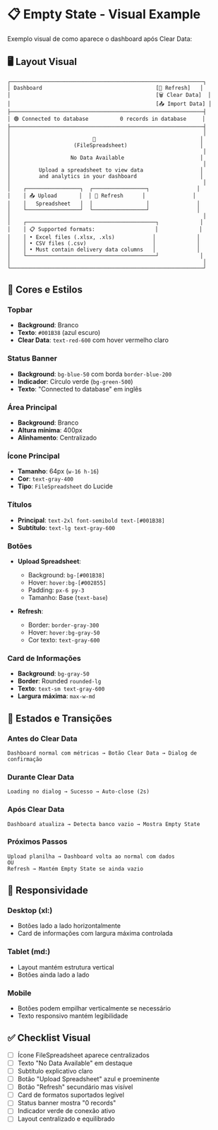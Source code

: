 # 📋 Empty State - Visual Example

Exemplo visual de como aparece o dashboard após Clear Data:

## 🖥️ Layout Visual

```
┌─────────────────────────────────────────────────────────────┐
│ Dashboard                                    [🔄 Refresh]   │
│                                              [🗑️ Clear Data]  │
│                                              [📤 Import Data] │
├─────────────────────────────────────────────────────────────┤
│ 🟢 Connected to database          0 records in database     │
├─────────────────────────────────────────────────────────────┤
│                                                             │
│                          📄                                 │
│                    (FileSpreadsheet)                       │
│                                                             │
│                   No Data Available                        │
│                                                             │
│         Upload a spreadsheet to view data                  │
│         and analytics in your dashboard                    │
│                                                             │
│    ┌─────────────────┐  ┌─────────────────┐               │
│    │ 📤 Upload       │  │ 🔄 Refresh      │               │
│    │   Spreadsheet   │  │                 │               │
│    └─────────────────┘  └─────────────────┘               │
│                                                             │
│    ┌─────────────────────────────────────────┐             │
│    │ 📋 Supported formats:                   │             │
│    │ • Excel files (.xlsx, .xls)            │             │
│    │ • CSV files (.csv)                     │             │
│    │ • Must contain delivery data columns   │             │
│    └─────────────────────────────────────────┘             │
│                                                             │
└─────────────────────────────────────────────────────────────┘
```

## 🎨 Cores e Estilos

### Topbar
- **Background**: Branco
- **Texto**: `#001B38` (azul escuro)
- **Clear Data**: `text-red-600` com hover vermelho claro

### Status Banner
- **Background**: `bg-blue-50` com borda `border-blue-200`
- **Indicador**: Círculo verde (`bg-green-500`)
- **Texto**: "Connected to database" em inglês

### Área Principal
- **Background**: Branco
- **Altura mínima**: 400px
- **Alinhamento**: Centralizado

### Ícone Principal
- **Tamanho**: 64px (`w-16 h-16`)
- **Cor**: `text-gray-400`
- **Tipo**: `FileSpreadsheet` do Lucide

### Títulos
- **Principal**: `text-2xl font-semibold text-[#001B38]`
- **Subtítulo**: `text-lg text-gray-600`

### Botões
- **Upload Spreadsheet**: 
  - Background: `bg-[#001B38]` 
  - Hover: `hover:bg-[#002855]`
  - Padding: `px-6 py-3`
  - Tamanho: Base (`text-base`)

- **Refresh**:
  - Border: `border-gray-300`
  - Hover: `hover:bg-gray-50`
  - Cor texto: `text-gray-600`

### Card de Informações
- **Background**: `bg-gray-50`
- **Border**: Rounded `rounded-lg`
- **Texto**: `text-sm text-gray-600`
- **Largura máxima**: `max-w-md`

## 🔄 Estados e Transições

### Antes do Clear Data
```
Dashboard normal com métricas → Botão Clear Data → Dialog de confirmação
```

### Durante Clear Data
```
Loading no dialog → Sucesso → Auto-close (2s)
```

### Após Clear Data
```
Dashboard atualiza → Detecta banco vazio → Mostra Empty State
```

### Próximos Passos
```
Upload planilha → Dashboard volta ao normal com dados
OU
Refresh → Mantém Empty State se ainda vazio
```

## 📱 Responsividade

### Desktop (xl:)
- Botões lado a lado horizontalmente
- Card de informações com largura máxima controlada

### Tablet (md:)
- Layout mantém estrutura vertical
- Botões ainda lado a lado

### Mobile
- Botões podem empilhar verticalmente se necessário
- Texto responsivo mantém legibilidade

## ✅ Checklist Visual

- [ ] Ícone FileSpreadsheet aparece centralizados
- [ ] Texto "No Data Available" em destaque
- [ ] Subtítulo explicativo claro
- [ ] Botão "Upload Spreadsheet" azul e proeminente
- [ ] Botão "Refresh" secundário mas visível
- [ ] Card de formatos suportados legível
- [ ] Status banner mostra "0 records"
- [ ] Indicador verde de conexão ativo
- [ ] Layout centralizado e equilibrado 